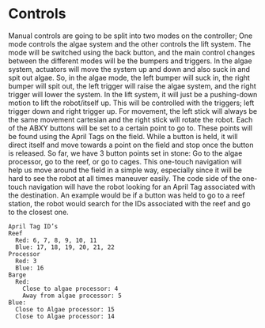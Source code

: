 # Controls

Manual controls are going to be split into two modes on the controller; One mode controls the algae system and the other controls the lift system. The mode will be switched using the back button, and the main control changes between the different modes will be the bumpers and triggers. In the algae system, actuators will move the system up and down and also suck in and spit out algae. So, in the algae mode, the left bumper will suck in, the right bumper will spit out, the left trigger will raise the algae system, and the right trigger will lower the system. In the lift system, it will just be a pushing-down motion to lift the robot/itself up. This will be controlled with the triggers; left trigger down and right trigger up. For movement, the left stick will always be the same movement cartesian and the right stick will rotate the robot. Each of the ABXY buttons will be set to a certain point to go to. These points will be found using the April Tags on the field. While a button is held, it will direct itself and move towards a point on the field and stop once the button is released. So far, we have 3 button points set in stone: Go to the algae processor, go to the reef, or go to cages. This one-touch navigation will help us move around the field in a simple way, especially since it will be hard to see the robot at all times maneuver easily. The code side of the one-touch navigation will have the robot looking for an April Tag associated with the destination. An example would be if a button was held to go to a reef station, the robot would search for the IDs associated with the reef and go to the closest one.



```
April Tag ID’s
Reef
  Red: 6, 7, 8, 9, 10, 11
  Blue: 17, 18, 19, 20, 21, 22
Processor
  Red: 3
  Blue: 16
Barge
  Red:
    Close to algae processor: 4
    Away from algae processor: 5
Blue:
  Close to Algae processor: 15
  Close to Algae processor: 14
```
